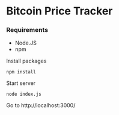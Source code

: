 # Bitcoin Price Tracker

### Requirements

- Node.JS
- npm

Install packages

```
npm install
```

Start server

```
node index.js
```

Go to http://localhost:3000/